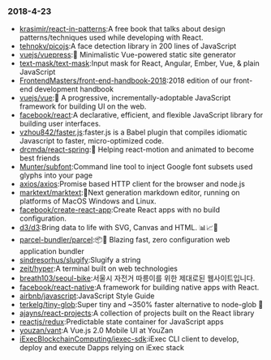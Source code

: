 ### 2018-4-23 
* [krasimir/react-in-patterns](https://github.com//krasimir/react-in-patterns):A free book that talks about design patterns/techniques used while developing with React. 
* [tehnokv/picojs](https://github.com//tehnokv/picojs):A face detection library in 200 lines of JavaScript 
* [vuejs/vuepress](https://github.com//vuejs/vuepress):📝 Minimalistic Vue-powered static site generator 
* [text-mask/text-mask](https://github.com//text-mask/text-mask):Input mask for React, Angular, Ember, Vue, & plain JavaScript 
* [FrontendMasters/front-end-handbook-2018](https://github.com//FrontendMasters/front-end-handbook-2018):2018 edition of our front-end development handbook 
* [vuejs/vue](https://github.com//vuejs/vue):🖖 A progressive, incrementally-adoptable JavaScript framework for building UI on the web. 
* [facebook/react](https://github.com//facebook/react):A declarative, efficient, and flexible JavaScript library for building user interfaces. 
* [vzhou842/faster.js](https://github.com//vzhou842/faster.js):faster.js is a Babel plugin that compiles idiomatic Javascript to faster, micro-optimized code. 
* [drcmda/react-spring](https://github.com//drcmda/react-spring):🙌 Helping react-motion and animated to become best friends 
* [Munter/subfont](https://github.com//Munter/subfont):Command line tool to inject Google font subsets used glyphs into your page 
* [axios/axios](https://github.com//axios/axios):Promise based HTTP client for the browser and node.js 
* [marktext/marktext](https://github.com//marktext/marktext):📝Next generation markdown editor, running on platforms of MacOS Windows and Linux. 
* [facebook/create-react-app](https://github.com//facebook/create-react-app):Create React apps with no build configuration. 
* [d3/d3](https://github.com//d3/d3):Bring data to life with SVG, Canvas and HTML. 📊📈🎉 
* [parcel-bundler/parcel](https://github.com//parcel-bundler/parcel):📦🚀 Blazing fast, zero configuration web application bundler 
* [sindresorhus/slugify](https://github.com//sindresorhus/slugify):Slugify a string 
* [zeit/hyper](https://github.com//zeit/hyper):A terminal built on web technologies 
* [breath103/seoul-bike](https://github.com//breath103/seoul-bike):서울시 자전거 따릉이를 위한 제대로된 웹사이트입니다. 
* [facebook/react-native](https://github.com//facebook/react-native):A framework for building native apps with React. 
* [airbnb/javascript](https://github.com//airbnb/javascript):JavaScript Style Guide 
* [terkelg/tiny-glob](https://github.com//terkelg/tiny-glob):Super tiny and ~350% faster alternative to node-glob 🚀 
* [ajayns/react-projects](https://github.com//ajayns/react-projects):A collection of projects built on the React library 
* [reactjs/redux](https://github.com//reactjs/redux):Predictable state container for JavaScript apps 
* [youzan/vant](https://github.com//youzan/vant):A Vue.js 2.0 Mobile UI at YouZan 
* [iExecBlockchainComputing/iexec-sdk](https://github.com//iExecBlockchainComputing/iexec-sdk):iExec CLI client to develop, deploy and execute Dapps relying on iExec stack 
